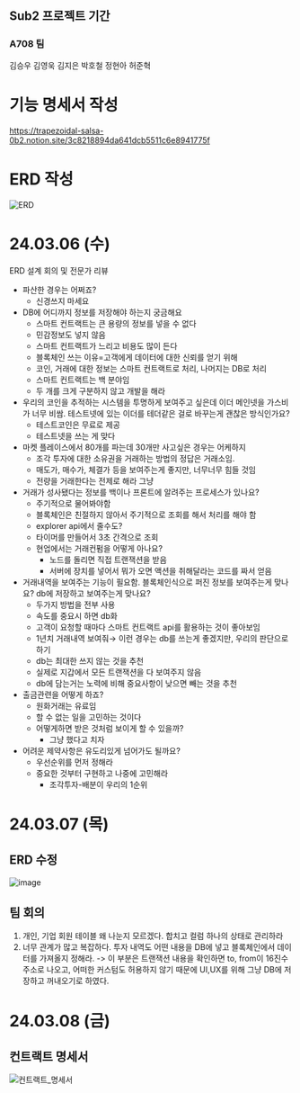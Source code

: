 ## Sub2 프로젝트 기간

### A708 팀

김승우 김영욱 김지은 박호철 정현아 허준혁

# 기능 명세서 작성

https://trapezoidal-salsa-0b2.notion.site/3c8218894da641dcb5511c6e8941775f

# ERD 작성

![ERD](/uploads/1fd251c57190779208cc50fe3f2974bf/ERD.png)

# 24.03.06 (수)
ERD 설계 회의 및 전문가 리뷰

- 파산한 경우는 어쩌죠?
    - 신경쓰지 마세요
- DB에 어디까지 정보를 저장해야 하는지 궁금해요
    - 스마트 컨트랙트는 큰 용량의 정보를 넣을 수 없다
    - 민감정보도 넣지 않음
    - 스마트 컨트랙트가 느리고 비용도 많이 든다
    - 블록체인 쓰는 이유=고객에게 데이터에 대한 신뢰를 얻기 위해
    - 코인, 거래에 대한 정보는 스마트 컨트랙트로 처리, 나머지는 DB로 처리
    - 스마트 컨트랙트는 백 분야임
    - 두 개를 크게 구분하지 않고 개발을 해라
- 우리의 코인을 추적하는 시스템을 투명하게 보여주고 싶은데 이더 메인넷을 가스비가 너무 비쌈. 테스트넷에 있는 이더를 테더같은 걸로 바꾸는게 괜찮은 방식인가요?
    - 테스트코인은 무료로 제공
    - 테스트넷을 쓰는 게 맞다
- 마켓 플레이스에서 80개를 파는데 30개만 사고싶은 경우는 어케하지
    - 조각 투자에 대한 소유권을 거래하는 방법의 정답은 거래소임.
    - 매도가, 매수가, 체결가 등을 보여주는게 좋지만, 너무너무 힘들 것임
    - 전량을 거래한다는 전제로 해라 그냥
- 거래가 성사됐다는 정보를 백이나 프론트에 알려주는 프로세스가 있나요?
    - 주기적으로 물어봐야함
    - 블록체인은 친절하지 않아서 주기적으로 조회를 해서 처리를 해야 함
    - explorer api에서 줄수도?
    - 타이머를 만들어서 3초 간격으로 조회
    - 현업에서는 거래컨펌을 어떻게 아나요?
        - 노드를 돌리면 직접 트랜잭션을 받음
        - 서버에 장치를 넣어서 뭐가 오면 액션을 취해달라는 코드를 짜서 얻음
- 거래내역을 보여주는 기능이 필요함. 블록체인식으로 퍼진 정보를 보여주는게 맞나요? db에 저장하고 보여주는게 맞나요?
    - 두가지 방법을 전부 사용
    - 속도를 중요시 하면 db화
    - 고객이 요청할 때마다 스마트 컨트랙트 api를 활용하는 것이 좋아보임
    - 1년치 거래내역 보여줘→ 이런 경우는 db를 쓰는게 좋겠지만, 우리의 판단으로 하기
    - db는 최대한 쓰지 않는 것을 추천
    - 실제로 지갑에서 모든 트랜잭션을 다 보여주지 않음
    - db에 담는거는 노력에 비해 중요사항이 낮으면 빼는 것을 추천
- 출금관련을 어떻게 하죠?
    - 원화거래는 유료임
    - 할 수 없는 일을 고민하는 것이다
    - 어떻게하면 받은 것처럼 보이게 할 수 있을까?
        - 그냥 했다고 치자
- 어려운 제약사항은 유도리있게 넘어가도 될까요?
    - 우선순위를 먼저 정해라
    - 중요한 것부터 구현하고 나중에 고민해라
        - 조각투자-배분이 우리의 1순위
# 24.03.07 (목)
## ERD 수정
![image](/uploads/4fff673cc3794492bc929a5f2572894e/image.png)

## 팀 회의
1. 개인, 기업 회원 테이블 왜 나눈지 모르겠다. 합치고 컬럼 하나의 상태로 관리하라
2. 너무 관계가 많고 복잡하다. 투자 내역도 어떤 내용을 DB에 넣고 블록체인에서 데이터를 가져올지 정해라.
-> 이 부분은 트랜잭션 내용을 확인하면 to, from이 16진수 주소로 나오고, 어떠한 커스텀도
허용하지 않기 때문에 UI,UX를 위해 그냥 DB에 저장하고 꺼내오기로 하였다.

# 24.03.08 (금)
## 컨트랙트 명세서
![컨트랙트_명세서](/uploads/28a98b02a5116b4286fe4b4c2adb911e/컨트랙트_명세서.png)
